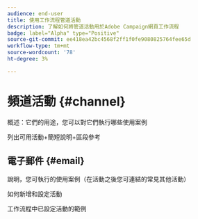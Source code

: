```yaml
---
audience: end-user
title: 使用工作流程管道活動
description: 了解如何將管道活動用於Adobe Campaign網頁工作流程
badge: label="Alpha" type="Positive"
source-git-commit: ee418ea42bc4568f2ff1f0fe9080825764fee65d
workflow-type: tm+mt
source-wordcount: '78'
ht-degree: 3%

---
```


# 頻道活動 {#channel}

概述：它們的用途，您可以對它們執行哪些使用案例

列出可用活動+簡短說明+區段參考

## 電子郵件 {#email}

說明，您可執行的使用案例（在活動之後您可連結的常見其他活動）

如何新增和設定活動

工作流程中已設定活動的範例
